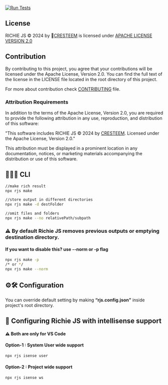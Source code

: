 [![Run Tests](https://github.com/cresteem/Richie-JS/actions/workflows/test.yaml/badge.svg?branch=main)](https://github.com/cresteem/Richie-JS/actions/workflows/test.yaml)

## License

RICHIE JS © 2024 by 🚀[CRESTEEM](https://www.cresteem.com/) is licensed under [APACHE LICENSE VERSION 2.0](https://www.apache.org/licenses/LICENSE-2.0.txt)

## Contribution

By contributing to this project, you agree that your contributions will be licensed under the Apache License, Version 2.0. You can find the full text of the license in the LICENSE file located in the root directory of this project.

For more about contribution check [CONTRIBUTING](./CONTRIBUTING) file.

### Attribution Requirements

In addition to the terms of the Apache License, Version 2.0, you are required to provide the following attribution in any use, reproduction, and distribution of this software:

"This software includes RICHIE JS © 2024 by [CRESTEEM](https://www.cresteem.com/). Licensed under the Apache License, Version 2.0."

This attribution must be displayed in a prominent location in any documentation, notices, or marketing materials accompanying the distribution or use of this software.

## 👨🏻‍💻 CLI
```bash
//make rich result
npx rjs make

//store output in different directories
npx rjs make -d destFolder

//omit files and folders
npx rjs make --no relativePath/subpath
```

### ⚠️ By default Richie JS removes previous outputs or emptying destination directory.
#### If you want to disable this?  use --norm or -p flag
```bash
npx rjs make -p
/* or */
npx rjs make --norm
```

## ⚙️🛠️ Configuration
You can override default setting by making <b><q>rjs.config.json</q></b> inside project's root directory.


## 🤖 Configuring Richie JS with intellisense support
#### ⚠️ Both are only for VS Code

#### Option-1 : System User wide support
```bash
npx rjs isense user
```

#### Option-2 : Project wide support
```bash
npx rjs isense ws
```

